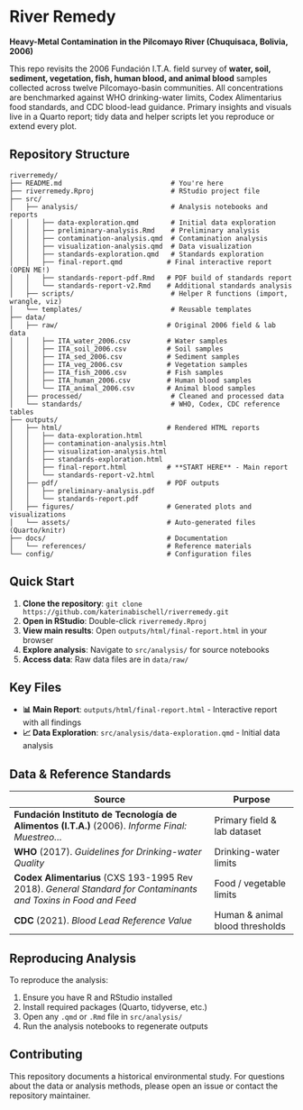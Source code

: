 # River Remedy
**Heavy-Metal Contamination in the Pilcomayo River (Chuquisaca, Bolivia, 2006)**

This repo revisits the 2006 Fundación I.T.A. field survey of **water, soil, sediment, vegetation, fish, human blood, and animal blood** samples collected across twelve Pilcomayo-basin communities. All concentrations are benchmarked against WHO drinking-water limits, Codex Alimentarius food standards, and CDC blood-lead guidance. Primary insights and visuals live in a Quarto report; tidy data and helper scripts let you reproduce or extend every plot.

## Repository Structure

```
riverremedy/
├── README.md                           # You're here
├── riverremedy.Rproj                   # RStudio project file
├── src/
│   ├── analysis/                       # Analysis notebooks and reports
│   │   ├── data-exploration.qmd        # Initial data exploration
│   │   ├── preliminary-analysis.Rmd    # Preliminary analysis
│   │   ├── contamination-analysis.qmd  # Contamination analysis
│   │   ├── visualization-analysis.qmd  # Data visualization
│   │   ├── standards-exploration.qmd   # Standards exploration
│   │   ├── final-report.qmd           # Final interactive report (OPEN ME!)
│   │   ├── standards-report-pdf.Rmd   # PDF build of standards report
│   │   └── standards-report-v2.Rmd    # Additional standards analysis
│   ├── scripts/                        # Helper R functions (import, wrangle, viz)
│   └── templates/                      # Reusable templates
├── data/
│   ├── raw/                           # Original 2006 field & lab data
│   │   ├── ITA_water_2006.csv         # Water samples
│   │   ├── ITA_soil_2006.csv          # Soil samples
│   │   ├── ITA_sed_2006.csv           # Sediment samples
│   │   ├── ITA_veg_2006.csv           # Vegetation samples
│   │   ├── ITA_fish_2006.csv          # Fish samples
│   │   ├── ITA_human_2006.csv         # Human blood samples
│   │   └── ITA_animal_2006.csv        # Animal blood samples
│   ├── processed/                      # Cleaned and processed data
│   └── standards/                      # WHO, Codex, CDC reference tables
├── outputs/
│   ├── html/                          # Rendered HTML reports
│   │   ├── data-exploration.html
│   │   ├── contamination-analysis.html
│   │   ├── visualization-analysis.html
│   │   ├── standards-exploration.html
│   │   ├── final-report.html          # **START HERE** - Main report
│   │   └── standards-report-v2.html
│   ├── pdf/                           # PDF outputs
│   │   ├── preliminary-analysis.pdf
│   │   └── standards-report.pdf
│   ├── figures/                       # Generated plots and visualizations
│   └── assets/                        # Auto-generated files (Quarto/knitr)
├── docs/                              # Documentation
│   └── references/                    # Reference materials
└── config/                            # Configuration files
```

## Quick Start

1. **Clone the repository**: `git clone https://github.com/katerinabischell/riverremedy.git`
2. **Open in RStudio**: Double-click `riverremedy.Rproj`
3. **View main results**: Open `outputs/html/final-report.html` in your browser
4. **Explore analysis**: Navigate to `src/analysis/` for source notebooks
5. **Access data**: Raw data files are in `data/raw/`

## Key Files

- **📊 Main Report**: `outputs/html/final-report.html` - Interactive report with all findings
- **📈 Data Exploration**: `src/analysis/data-exploration.qmd` - Initial data analysis


## Data & Reference Standards

| Source | Purpose |
|--------|---------|
| **Fundación Instituto de Tecnología de Alimentos (I.T.A.)** (2006). *Informe Final: Muestreo…* | Primary field & lab dataset |
| **WHO** (2017). *Guidelines for Drinking-water Quality* | Drinking-water limits |
| **Codex Alimentarius** (CXS 193-1995 Rev 2018). *General Standard for Contaminants and Toxins in Food and Feed* | Food / vegetable limits |
| **CDC** (2021). *Blood Lead Reference Value* | Human & animal blood thresholds |

## Reproducing Analysis

To reproduce the analysis:

1. Ensure you have R and RStudio installed
2. Install required packages (Quarto, tidyverse, etc.)
3. Open any `.qmd` or `.Rmd` file in `src/analysis/`
4. Run the analysis notebooks to regenerate outputs

## Contributing

This repository documents a historical environmental study. For questions about the data or analysis methods, please open an issue or contact the repository maintainer.
